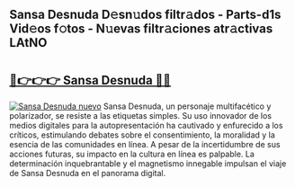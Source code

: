 ## Sansa Desnuda D𝚎sn𝚞dos filtr𝚊dos - Parts-d1s Vid𝚎os f𝚘tos - N𝚞evas filtr𝚊ciones atr𝚊ctivas LAtNO

# <h2><a href="http://mb9ufos.tromn.icu/?c=Sansa+Desnuda">🔗👉👉👉 Sansa Desnuda 🔗🔗</a></h2>

[![Sansa Desnuda nuevo](https://i.imgur.com/pEAQMta.gif)](http://mb9ufos.tromn.icu/?c=Sansa+Desnuda)
Sansa Desnuda, un personaje multifacético y polarizador, se resiste a las etiquetas simples. Su uso innovador de los medios digitales para la autopresentación ha cautivado y enfurecido a los críticos, estimulando debates sobre el consentimiento, la moralidad y la esencia de las comunidades en línea. A pesar de la incertidumbre de sus acciones futuras, su impacto en la cultura en línea es palpable. La determinación inquebrantable y el magnetismo innegable impulsan el viaje de Sansa Desnuda en el panorama digital.
